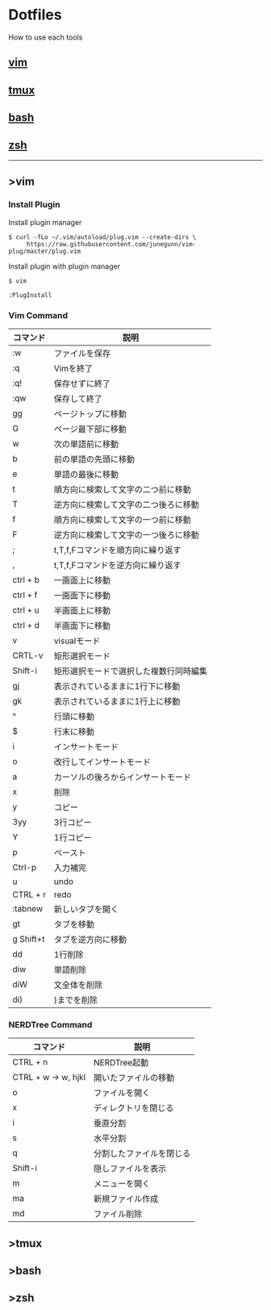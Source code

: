 # Dotfiles

How to use each tools

## [vim](#vim)

## [tmux](#tmux)

## [bash](#bash)

## [zsh](#zsh)

* * * 

## ><a id="vim"></a>vim

### Install Plugin
Install plugin manager
```
$ curl -fLo ~/.vim/autoload/plug.vim --create-dirs \
     https://raw.githubusercontent.com/junegunn/vim-plug/master/plug.vim
```

Install plugin with plugin manager
```
$ vim

:PlugInstall
```

### Vim Command

| コマンド      | 説明                                                                                     |
|---------------|-----------------------------|
| :w            | ファイルを保存                                                                             |
| :q            | Vimを終了                                                                                 |
| :q!           | 保存せずに終了                                                                             |
| :qw           | 保存して終了                                                                               |
| gg            | ページトップに移動                                                                         |
| G             | ページ最下部に移動                                                                         |
| w             | 次の単語前に移動                                                                           |
| b             | 前の単語の先頭に移動                                                                       |
| e             | 単語の最後に移動                                                                           |
| t             | 順方向に検索して文字の二つ前に移動                                                         |
| T             | 逆方向に検索して文字の二つ後ろに移動                                                       |
| f             | 順方向に検索して文字の一つ前に移動                                                         |
| F             | 逆方向に検索して文字の一つ後ろに移動                                                       |
| ;             | t,T,f,Fコマンドを順方向に繰り返す                                                          |
| ,             | t,T,f,Fコマンドを逆方向に繰り返す                                                          |
| ctrl + b      | 一画面上に移動                                                                             |
| ctrl + f      | 一画面下に移動                                                                             |
| ctrl + u      | 半画面上に移動                                                                             |
| ctrl + d      | 半画面下に移動                                                                             |
| v             | visualモード                                                                               |
| CRTL-v        | 矩形選択モード                                                                             |
| Shift-i       | 矩形選択モードで選択した複数行同時編集                                                     |
| gj            | 表示されているままに1行下に移動                                                            |
| gk            | 表示されているままに1行上に移動                                                            |
| ^             | 行頭に移動                                                                                 |
| $             | 行末に移動                                                                                 |
| i             | インサートモード                                                                           |
| o             | 改行してインサートモード                                                                   |
| a             | カーソルの後ろからインサートモード                                                         |
| x             | 削除                                                                                       |
| y             | コピー                                                                                     |
| 3yy           | 3行コピー                                                                                  |
| Y             | 1行コピー                                                                                  |
| p             | ペースト                                                                                   |
| Ctrl-p        | 入力補完                                                                                   |
| u             | undo                                                                                       |
| CTRL + r      | redo                                                                                       |
| :tabnew       | 新しいタブを開く                                                                           |
| gt            | タブを移動                                                                                 |
| g Shift+t     | タブを逆方向に移動                                                                         |
| dd            | 1行削除                                                                                    |
| diw           | 単語削除                                                                                   |
| diW           | 文全体を削除                                                                               |
| di)           | )までを削除                                                                                |

### NERDTree Command

 | コマンド             | 説明                           |
 |----------------------|--------------------------------|
 | CTRL + n             | NERDTree起動                   |
 | CTRL + w -> w, hjkl  | 開いたファイルの移動           |
 | o                    | ファイルを開く                 |
 | x                    | ディレクトリを閉じる           |
 | i                    | 垂直分割                       |
 | s                    | 水平分割                       |
 | q                    | 分割したファイルを閉じる       |
 | Shift-i              | 隠しファイルを表示             |
 | m                    | メニューを開く                 |
 | ma                   | 新規ファイル作成               |
 | md                   | ファイル削除                   |




## ><a id="tmux"></a>tmux

## ><a id="bash"></a>bash

## ><a id="zsh"></a>zsh





